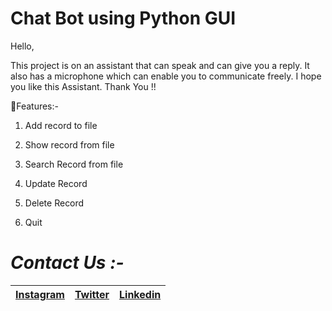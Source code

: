 # Chat Bot using Python GUI
Hello, 

This project is on an assistant that can speak and can give you a reply. It also has a microphone which can enable you to communicate freely. I hope you like this Assistant. Thank You !!

📌Features:-

1. Add record to file

2. Show record from file

3. Search Record from file

4. Update Record

5. Delete Record

6. Quit

# *Contact Us :-*


|[Instagram](https://instagram.com/universal_coder)|[Twitter](https://twitter.com/LondheAaryan)|[Linkedin](https://www.linkedin.com/in/aaryan-r-londhe-0a1809179/)|
|-|-|-|
